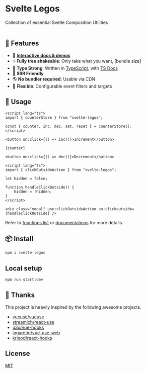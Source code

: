 # Svelte Legos

Collection of essential Svelte Composition Utilities
<br>
<br>

## 🚀 Features

- 🎪 [**Interactive docs & demos**](https://svelte-legos.surge.sh)
- ⚡ **Fully tree shakeable**: Only take what you want, [bundle size]
- 🦾 **Type Strong**: Written in [TypeScript](https://www.typescriptlang.org/), with [TS Docs](https://github.com/microsoft/tsdoc)
- 🔋 **SSR Friendly**
- 🌎 **No bundler required**: Usable via CDN
- 🔩 **Flexible**: Configurable event filters and targets

## 🦄 Usage

```svelte
<script lang="ts">
import { counterStore } from "svelte-legos";

const { counter, inc, dec, set, reset } = counterStore();
</script>

<button on:click={() => inc()}>Increment</button>

{counter}

<button on:click={() => dec()}>Decrement</button>
```

```svelte
<script lang="ts">
import { clickOutsideAction } from "svelte-legos";

let hidden = false;

function handleClickOutside() {
	hidden = !hidden;
}
</script>

<div class="modal" use:clickOutsideAction on:clickoutside={handleClickOutside} />
```

Refer to [functions list](https://svelte-legos.surge.sh/guides) or [documentations](https://svelte-legos.surge.sh) for more details.

## 📦 Install

```bash
npm i svelte-legos
```

## Local setup

```bash
npm run start:dev
```

## 🌸 Thanks

This project is heavily inspired by the following awesome projects.

- [vueuse/vueuse](https://github.com/vueuse/vueuse)
- [streamich/react-use](https://github.com/streamich/react-use)
- [u3u/vue-hooks](https://github.com/u3u/vue-hooks)
- [logaretm/vue-use-web](https://github.com/logaretm/vue-use-web)
- [kripod/react-hooks](https://github.com/kripod/react-hooks)

## License

[MIT](LICENSE.md)
